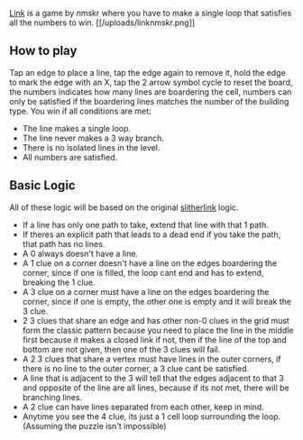[Link](https://play.fancade.com/5E6CE6C53D3820CD) is a game by nmskr where you have to make a single loop that satisfies all the numbers to win.
[[/uploads/linknmskr.png]]

## How to play
Tap an edge to place a line, tap the edge again to remove it, hold the edge to mark the edge with an X, tap the 2 arrow symbol cycle to reset the board, the numbers indicates how many lines are boardering the cell, numbers can only be satisfied if the boardering lines matches the number of the building type. You win if all conditions are met:

* The line makes a single loop.
* The line never makes a 3 way branch.
* There is no isolated lines in the level.
* All numbers are satisfied.

## Basic Logic
All of these logic will be based on the original [slitherlink](https://www.conceptispuzzles.com/index.aspx?uri=puzzle/slitherlink/techniques) logic.

* If a line has only one path to take, extend that line with that 1 path.
* If theres an explicit path that leads to a dead end if you take the path, that path has no lines.
* A 0 always doesn't have a line.
* A 1 clue on a corner doesn't have a line on the edges boardering the corner, since if one is filled, the loop cant end and has to extend, breaking the 1 clue.
* A 3 clue on a corner must have a line on the edges boardering the corner, since if one is empty, the other one is empty and it will break the 3 clue.
* 2 3 clues that share an edge and has other non-0 clues in the grid must form the classic pattern because you need to place the line in the middle first because it makes a closed link if not, then if the line of the top and bottom are not given, then one of the 3 clues will fail.
* A 2 3 clues that share a vertex must have lines in the outer corners, if there is no line to the outer corner, a 3 clue cant be satisfied.
* A line that is adjacent to the 3 will tell that the edges adjacent to that 3 and opposite of the line are all lines, because if its not met, there will be branching lines.
* A 2 clue can have lines separated from each other, keep in mind.
* Anytime you see the 4 clue, its just a 1 cell loop surrounding the loop. (Assuming the puzzle isn't impossible)